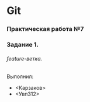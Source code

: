 # Git
### Практическая работа №7
### Задание 1.
###### feature-ветка.
Выполнил:
* <Карзаков>
* <Увп312>
